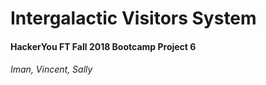 # Intergalactic Visitors System
#### HackerYou FT Fall 2018 Bootcamp Project 6
###### Iman, Vincent, Sally